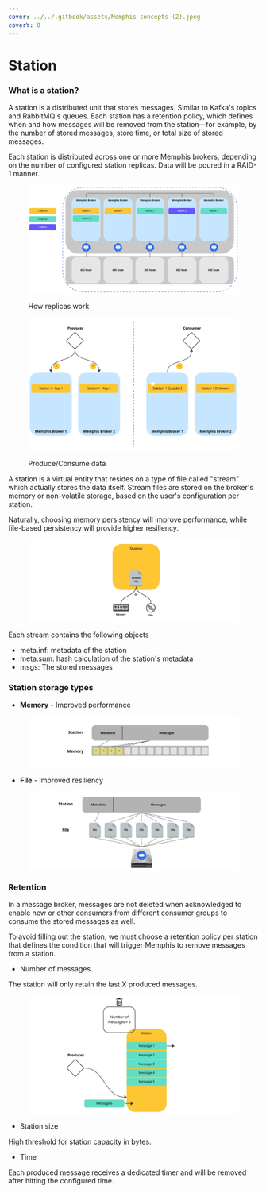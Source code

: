 ```yaml
---
cover: ../../.gitbook/assets/Memphis concepts (2).jpeg
coverY: 0
---
```


# Station

### What is a station?

A station is a distributed unit that stores messages. Similar to Kafka's topics and RabbitMQ's queues. Each station has a retention policy, which defines when and how messages will be removed from the station—for example, by the number of stored messages, store time, or total size of stored messages.

Each station is distributed across one or more Memphis brokers, depending on the number of configured station replicas. Data will be poured in a RAID-1 manner.

<figure><img src="../../.gitbook/assets/station.jpeg" alt=""><figcaption><p>How replicas work</p></figcaption></figure>

<figure><img src="../../.gitbook/assets/station_2.jpeg" alt=""><figcaption><p>Produce/Consume data</p></figcaption></figure>

A station is a virtual entity that resides on a type of file called "stream" which actually stores the data itself. Stream files are stored on the broker's memory or non-volatile storage, based on the user's configuration per station.&#x20;

Naturally, choosing memory persistency will improve performance, while file-based persistency will provide higher resiliency.

<figure><img src="../../.gitbook/assets/stream file.jpeg" alt=""><figcaption></figcaption></figure>

Each stream contains the following objects

* meta.inf: metadata of the station
* meta.sum: hash calculation of the station's metadata
* msgs: The stored messages

### Station storage types

* **Memory** - Improved performance

<figure><img src="../../.gitbook/assets/storage type memory.jpeg" alt=""><figcaption></figcaption></figure>

* **File** - Improved resiliency

<figure><img src="../../.gitbook/assets/storage type file (1).jpeg" alt=""><figcaption></figcaption></figure>

### Retention

In a message broker, messages are not deleted when acknowledged to enable new or other consumers from different consumer groups to consume the stored messages as well.

To avoid filling out the station, we must choose a retention policy per station that defines the condition that will trigger Memphis to remove messages from a station.

* Number of messages.

The station will only retain the last X produced messages.&#x20;

<figure><img src="../../.gitbook/assets/retention.jpeg" alt=""><figcaption></figcaption></figure>

* Station size

High threshold for station capacity in bytes.

* Time

Each produced message receives a dedicated timer and will be removed after hitting the configured time.





